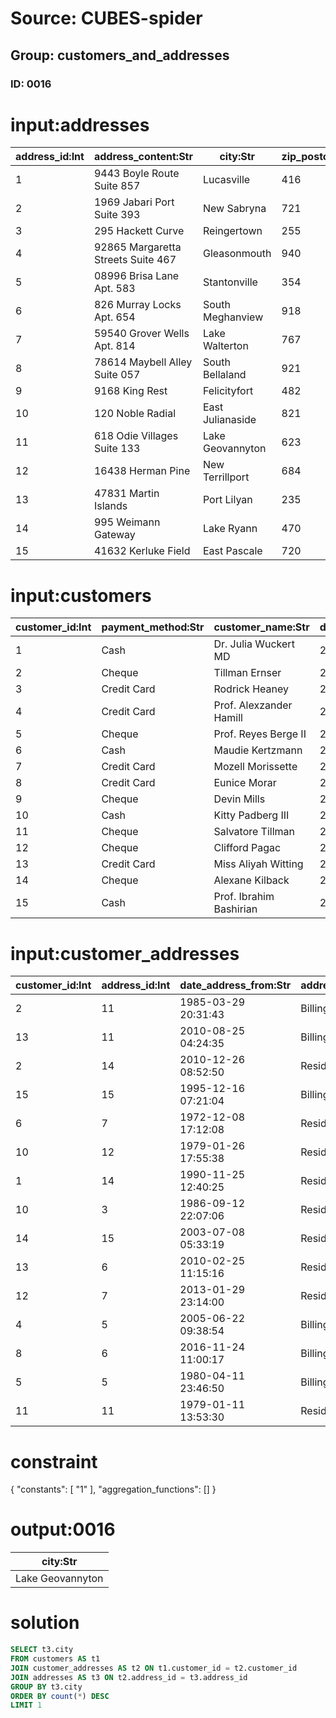 # Source: CUBES-spider
## Group: customers_and_addresses
### ID: 0016

# input:addresses

| address_id:Int | address_content:Str | city:Str | zip_postcode:Str | state_province_county:Str | country:Str | other_address_details:Str |
|---|---|---|---|---|---|---|
| 1 | 9443 Boyle Route Suite 857 | Lucasville | 416 | Colorado | USA | nan |
| 2 | 1969 Jabari Port Suite 393 | New Sabryna | 721 | SouthCarolina | USA | nan |
| 3 | 295 Hackett Curve | Reingertown | 255 | NewJersey | USA | nan |
| 4 | 92865 Margaretta Streets Suite 467 | Gleasonmouth | 940 | Arizona | USA | nan |
| 5 | 08996 Brisa Lane Apt. 583 | Stantonville | 354 | Mississippi | USA | nan |
| 6 | 826 Murray Locks Apt. 654 | South Meghanview | 918 | Colorado | USA | nan |
| 7 | 59540 Grover Wells Apt. 814 | Lake Walterton | 767 | Virginia | USA | nan |
| 8 | 78614 Maybell Alley Suite 057 | South Bellaland | 921 | Florida | USA | nan |
| 9 | 9168 King Rest | Felicityfort | 482 | Texas | USA | nan |
| 10 | 120 Noble Radial | East Julianaside | 821 | Texas | USA | nan |
| 11 | 618 Odie Villages Suite 133 | Lake Geovannyton | 623 | NewMexico | USA | nan |
| 12 | 16438 Herman Pine | New Terrillport | 684 | Arkansas | USA | nan |
| 13 | 47831 Martin Islands | Port Lilyan | 235 | RhodeIsland | USA | nan |
| 14 | 995 Weimann Gateway | Lake Ryann | 470 | Kentucky | USA | nan |
| 15 | 41632 Kerluke Field | East Pascale | 720 | Texas | USA | nan |

# input:customers

| customer_id:Int | payment_method:Str | customer_name:Str | date_became_customer:Str | other_customer_details:Str |
|---|---|---|---|---|
| 1 | Cash | Dr. Julia Wuckert MD | 2018-03-01 23:20:10 | nan |
| 2 | Cheque | Tillman Ernser | 2018-02-28 11:37:44 | nan |
| 3 | Credit Card | Rodrick Heaney | 2018-03-09 17:41:58 | nan |
| 4 | Credit Card | Prof. Alexzander Hamill | 2018-02-24 00:20:18 | VIP |
| 5 | Cheque | Prof. Reyes Berge II | 2018-03-07 18:05:11 | nan |
| 6 | Cash | Maudie Kertzmann | 2018-02-26 11:57:47 | nan |
| 7 | Credit Card | Mozell Morissette | 2018-02-25 13:15:04 | VIP |
| 8 | Credit Card | Eunice Morar | 2018-03-21 01:01:04 | nan |
| 9 | Cheque | Devin Mills | 2018-03-05 16:52:51 | nan |
| 10 | Cash | Kitty Padberg III | 2018-03-22 18:09:09 | nan |
| 11 | Cheque | Salvatore Tillman | 2018-03-04 00:17:48 | nan |
| 12 | Cheque | Clifford Pagac | 2018-02-24 10:24:23 | nan |
| 13 | Credit Card | Miss Aliyah Witting | 2018-03-05 07:19:45 | nan |
| 14 | Cheque | Alexane Kilback | 2018-03-08 01:17:31 | nan |
| 15 | Cash | Prof. Ibrahim Bashirian | 2018-03-15 02:54:27 | nan |

# input:customer_addresses

| customer_id:Int | address_id:Int | date_address_from:Str | address_type:Str | date_address_to:Str |
|---|---|---|---|---|
| 2 | 11 | 1985-03-29 20:31:43 | Billing | 1993-02-17 17:55:18 |
| 13 | 11 | 2010-08-25 04:24:35 | Billing | 1972-02-17 22:23:38 |
| 2 | 14 | 2010-12-26 08:52:50 | Residential | 1979-07-16 18:22:39 |
| 15 | 15 | 1995-12-16 07:21:04 | Billing | 1990-06-29 13:39:18 |
| 6 | 7 | 1972-12-08 17:12:08 | Residential | 2010-11-10 11:35:28 |
| 10 | 12 | 1979-01-26 17:55:38 | Residential | 1977-07-07 08:38:29 |
| 1 | 14 | 1990-11-25 12:40:25 | Residential | 1974-03-28 18:09:39 |
| 10 | 3 | 1986-09-12 22:07:06 | Residential | 2003-11-08 12:14:09 |
| 14 | 15 | 2003-07-08 05:33:19 | Residential | 2010-05-08 10:00:17 |
| 13 | 6 | 2010-02-25 11:15:16 | Residential | 1977-05-17 23:47:09 |
| 12 | 7 | 2013-01-29 23:14:00 | Residential | 2008-04-30 00:20:58 |
| 4 | 5 | 2005-06-22 09:38:54 | Billing | 1970-02-22 03:46:01 |
| 8 | 6 | 2016-11-24 11:00:17 | Billing | 1970-09-18 09:07:32 |
| 5 | 5 | 1980-04-11 23:46:50 | Billing | 1977-12-07 13:55:11 |
| 11 | 11 | 1979-01-11 13:53:30 | Residential | 1971-11-17 18:29:57 |

# constraint

{
  "constants": [
    "1"
  ],
  "aggregation_functions": []
}

# output:0016

| city:Str |
|---|
| Lake Geovannyton |

# solution

```sql
SELECT t3.city
FROM customers AS t1
JOIN customer_addresses AS t2 ON t1.customer_id = t2.customer_id
JOIN addresses AS t3 ON t2.address_id = t3.address_id
GROUP BY t3.city
ORDER BY count(*) DESC
LIMIT 1
```
